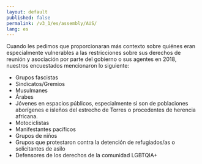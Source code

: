 ```yaml
---
layout: default
published: false
permalink: /v3_1/es/assembly/AUS/
lang: es
---
```


Cuando  les pedimos que proporcionaran más contexto sobre quiénes eran especialmente vulnerables a las restricciones sobre sus derechos de reunión y asociación por parte del gobierno o sus agentes en 2018, nuestros encuestados mencionaron lo siguiente:
- Grupos fascistas
- Sindicatos/Gremios
- Musulmanes
- Árabes
- Jóvenes en espacios públicos, especialmente si son de poblaciones aborígenes e isleños del estrecho de Torres o procedentes de herencia africana.
- Motociclistas
- Manifestantes pacíficos
- Grupos de niños 
- Grupos que protestaron contra la detención de refugiados/as o solicitantes de asilo
- Defensores de los derechos de la comunidad LGBTQIA+

